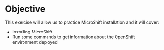 # Objective

This exercise will allow us to practice MicroShift installation and it will cover:

- Installing MicroShift
- Run some commands to get information about the OpenShift environment deployed
